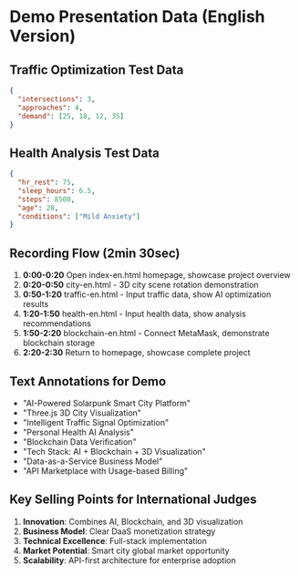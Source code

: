 # Demo Presentation Data (English Version)

## Traffic Optimization Test Data
```json
{
  "intersections": 3,
  "approaches": 4, 
  "demand": [25, 18, 12, 35]
}
```

## Health Analysis Test Data
```json
{
  "hr_rest": 75,
  "sleep_hours": 6.5,
  "steps": 8500,
  "age": 28,
  "conditions": ["Mild Anxiety"]
}
```

## Recording Flow (2min 30sec)
1. **0:00-0:20** Open index-en.html homepage, showcase project overview
2. **0:20-0:50** city-en.html - 3D city scene rotation demonstration
3. **0:50-1:20** traffic-en.html - Input traffic data, show AI optimization results
4. **1:20-1:50** health-en.html - Input health data, show analysis recommendations
5. **1:50-2:20** blockchain-en.html - Connect MetaMask, demonstrate blockchain storage
6. **2:20-2:30** Return to homepage, showcase complete project

## Text Annotations for Demo
- "AI-Powered Solarpunk Smart City Platform"
- "Three.js 3D City Visualization"
- "Intelligent Traffic Signal Optimization"
- "Personal Health AI Analysis"
- "Blockchain Data Verification"
- "Tech Stack: AI + Blockchain + 3D Visualization"
- "Data-as-a-Service Business Model"
- "API Marketplace with Usage-based Billing"

## Key Selling Points for International Judges
1. **Innovation**: Combines AI, Blockchain, and 3D visualization
2. **Business Model**: Clear DaaS monetization strategy
3. **Technical Excellence**: Full-stack implementation
4. **Market Potential**: Smart city global market opportunity
5. **Scalability**: API-first architecture for enterprise adoption